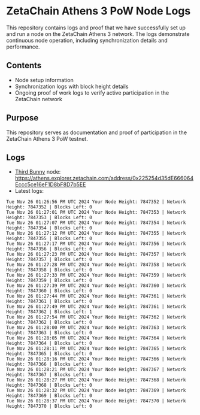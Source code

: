 # ZetaChain Athens 3 PoW Node Logs
This repository contains logs and proof that we have successfully set up and run a node on the ZetaChain Athens 3 network. The logs demonstrate continuous node operation, including synchronization details and performance.

## Contents
- Node setup information
- Synchronization logs with block height details
- Ongoing proof of work logs to verify active participation in the ZetaChain network

## Purpose
This repository serves as documentation and proof of participation in the ZetaChain Athens 3 PoW testnet.

## Logs

- [Third Bunny](https://thirdbunny.xyz/) node: https://athens.explorer.zetachain.com/address/0x225254d35dE666064Eccc5ce16eF1D8bF8D7b5EE
- Latest logs:
```
Tue Nov 26 01:26:56 PM UTC 2024 Your Node Height: 7847352 | Network Height: 7847352 | Blocks Left: 0
Tue Nov 26 01:27:01 PM UTC 2024 Your Node Height: 7847353 | Network Height: 7847353 | Blocks Left: 0
Tue Nov 26 01:27:07 PM UTC 2024 Your Node Height: 7847354 | Network Height: 7847354 | Blocks Left: 0
Tue Nov 26 01:27:12 PM UTC 2024 Your Node Height: 7847355 | Network Height: 7847355 | Blocks Left: 0
Tue Nov 26 01:27:17 PM UTC 2024 Your Node Height: 7847356 | Network Height: 7847356 | Blocks Left: 0
Tue Nov 26 01:27:23 PM UTC 2024 Your Node Height: 7847357 | Network Height: 7847357 | Blocks Left: 0
Tue Nov 26 01:27:28 PM UTC 2024 Your Node Height: 7847358 | Network Height: 7847358 | Blocks Left: 0
Tue Nov 26 01:27:33 PM UTC 2024 Your Node Height: 7847359 | Network Height: 7847359 | Blocks Left: 0
Tue Nov 26 01:27:39 PM UTC 2024 Your Node Height: 7847360 | Network Height: 7847360 | Blocks Left: 0
Tue Nov 26 01:27:44 PM UTC 2024 Your Node Height: 7847361 | Network Height: 7847361 | Blocks Left: 0
Tue Nov 26 01:27:49 PM UTC 2024 Your Node Height: 7847361 | Network Height: 7847362 | Blocks Left: 1
Tue Nov 26 01:27:54 PM UTC 2024 Your Node Height: 7847362 | Network Height: 7847362 | Blocks Left: 0
Tue Nov 26 01:28:00 PM UTC 2024 Your Node Height: 7847363 | Network Height: 7847363 | Blocks Left: 0
Tue Nov 26 01:28:05 PM UTC 2024 Your Node Height: 7847364 | Network Height: 7847364 | Blocks Left: 0
Tue Nov 26 01:28:11 PM UTC 2024 Your Node Height: 7847365 | Network Height: 7847365 | Blocks Left: 0
Tue Nov 26 01:28:16 PM UTC 2024 Your Node Height: 7847366 | Network Height: 7847366 | Blocks Left: 0
Tue Nov 26 01:28:21 PM UTC 2024 Your Node Height: 7847367 | Network Height: 7847367 | Blocks Left: 0
Tue Nov 26 01:28:27 PM UTC 2024 Your Node Height: 7847368 | Network Height: 7847368 | Blocks Left: 0
Tue Nov 26 01:28:32 PM UTC 2024 Your Node Height: 7847369 | Network Height: 7847369 | Blocks Left: 0
Tue Nov 26 01:28:37 PM UTC 2024 Your Node Height: 7847370 | Network Height: 7847370 | Blocks Left: 0
```
